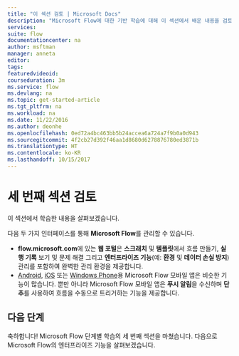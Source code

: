 ```yaml
---
title: "이 섹션 검토 | Microsoft Docs"
description: "Microsoft Flow에 대한 기반 학습에 대해 이 섹션에서 배운 내용을 검토합니다."
services: 
suite: flow
documentationcenter: na
author: msftman
manager: anneta
editor: 
tags: 
featuredvideoid: 
courseduration: 3m
ms.service: flow
ms.devlang: na
ms.topic: get-started-article
ms.tgt_pltfrm: na
ms.workload: na
ms.date: 11/22/2016
ms.author: deonhe
ms.openlocfilehash: 0ed72a4bc463bb5b24accea6a724a7f9b0a0d943
ms.sourcegitcommit: 4f2cb27d392f46aa1d8680d6278876780ed3871b
ms.translationtype: HT
ms.contentlocale: ko-KR
ms.lasthandoff: 10/15/2017
---
```

# <a name="review-the-third-section"></a>세 번째 섹션 검토
이 섹션에서 학습한 내용을 살펴보겠습니다.

다음 두 가지 인터페이스를 통해 **Microsoft Flow**를 관리할 수 있습니다. 

* **flow.microsoft.com**에 있는 **웹 포털**은 **스크래치** 및 **템플릿**에서 흐름 만들기, **실행 기록** 보기 및 문제 해결 그리고 **엔터프라이즈 기능**(예: **환경** 및 **데이터 손실 방지**) 관리를 포함하여 완벽한 관리 환경을 제공합니다.
* [Android](https://aka.ms/flowmobiledocsandroid), [iOS](https://aka.ms/flowmobiledocsios) 또는 [Windows Phone](https://aka.ms/flowmobilewindows)용 Microsoft Flow 모바일 앱은 비슷한 기능이 많습니다. 뿐만 아니라 Microsoft Flow 모바일 앱은 **푸시 알림**을 수신하며 **단추**를 사용하여 흐름을 수동으로 트리거하는 기능을 제공합니다.

## <a name="whats-next"></a>다음 단계
축하합니다! Microsoft Flow 단계별 학습의 세 번째 섹션을 마쳤습니다. 다음으로 Microsoft Flow의 엔터프라이즈 기능을 살펴보겠습니다.

